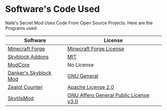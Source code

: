# Software's Code Used

Nate's Secret Mod Uses Code From Open Source Projects. Here are the Programs used:

Software | License
------------ | -------------
[Minecraft Forge](https://github.com/MinecraftForge/MinecraftForge/tree/1.8.9) | [Minecraft Forge License](https://github.com/MinecraftForge/MinecraftForge/blob/1.8.9/MinecraftForge-License.txt)
[Skyblock Addons](https://github.com/BiscuitDevelopment/SkyblockAddons/) | [MIT](https://github.com/Nat3z/SkyblockMod/blob/main/Licenses/Skyblock-Addons-MIT.txt)
[ModCore](https://github.com/Sk1erLLC/ModCore-Example-Mod) | No License
[Danker's Skyblock Mod](https://github.com/bowser0000/SkyblockMod) | [GNU General](https://github.com/Nat3z/SkyblockMod/blob/main/Licenses/Dankers-Skyblock-Mod-GNU.txt)
[Zealot Counter](https://github.com/symt/zealot-counter/) | [Apache License 2.0](https://www.apache.org/licenses/LICENSE-2.0.html)
[SkytilsMod](https://github.com/Skytils/SkytilsMod/) | [GNU Affero General Public License v3.0](https://github.com/Skytils/SkytilsMod/blob/1.x/LICENSE)
